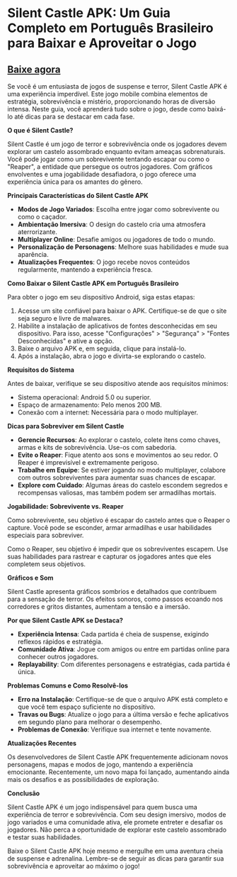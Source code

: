 # **Silent Castle APK: Um Guia Completo em Português Brasileiro para Baixar e Aproveitar o Jogo**


## [Baixe agora](https://bitly.cx/Bg74S)

Se você é um entusiasta de jogos de suspense e terror, Silent Castle APK é uma experiência imperdível. Este jogo mobile combina elementos de estratégia, sobrevivência e mistério, proporcionando horas de diversão intensa. Neste guia, você aprenderá tudo sobre o jogo, desde como baixá-lo até dicas para se destacar em cada fase.

**O que é Silent Castle?**

Silent Castle é um jogo de terror e sobrevivência onde os jogadores devem explorar um castelo assombrado enquanto evitam ameaças sobrenaturais. Você pode jogar como um sobrevivente tentando escapar ou como o "Reaper", a entidade que persegue os outros jogadores. Com gráficos envolventes e uma jogabilidade desafiadora, o jogo oferece uma experiência única para os amantes do gênero.

**Principais Características do Silent Castle APK**

- **Modos de Jogo Variados**: Escolha entre jogar como sobrevivente ou como o caçador.
- **Ambientação Imersiva**: O design do castelo cria uma atmosfera aterrorizante.
- **Multiplayer Online**: Desafie amigos ou jogadores de todo o mundo.
- **Personalização de Personagens**: Melhore suas habilidades e mude sua aparência.
- **Atualizações Frequentes**: O jogo recebe novos conteúdos regularmente, mantendo a experiência fresca.

**Como Baixar o Silent Castle APK em Português Brasileiro**

Para obter o jogo em seu dispositivo Android, siga estas etapas:

1. Acesse um site confiável para baixar o APK. Certifique-se de que o site seja seguro e livre de malwares.
2. Habilite a instalação de aplicativos de fontes desconhecidas em seu dispositivo. Para isso, acesse "Configurações" > "Segurança" > "Fontes Desconhecidas" e ative a opção.
3. Baixe o arquivo APK e, em seguida, clique para instalá-lo.
4. Após a instalação, abra o jogo e divirta-se explorando o castelo.

**Requisitos do Sistema**

Antes de baixar, verifique se seu dispositivo atende aos requisitos mínimos:

- Sistema operacional: Android 5.0 ou superior.
- Espaço de armazenamento: Pelo menos 200 MB.
- Conexão com a internet: Necessária para o modo multiplayer.

**Dicas para Sobreviver em Silent Castle**

- **Gerencie Recursos**: Ao explorar o castelo, colete itens como chaves, armas e kits de sobrevivência. Use-os com sabedoria.
- **Evite o Reaper**: Fique atento aos sons e movimentos ao seu redor. O Reaper é imprevisível e extremamente perigoso.
- **Trabalhe em Equipe**: Se estiver jogando no modo multiplayer, colabore com outros sobreviventes para aumentar suas chances de escapar.
- **Explore com Cuidado**: Algumas áreas do castelo escondem segredos e recompensas valiosas, mas também podem ser armadilhas mortais.

**Jogabilidade: Sobrevivente vs. Reaper**

Como sobrevivente, seu objetivo é escapar do castelo antes que o Reaper o capture. Você pode se esconder, armar armadilhas e usar habilidades especiais para sobreviver.

Como o Reaper, seu objetivo é impedir que os sobreviventes escapem. Use suas habilidades para rastrear e capturar os jogadores antes que eles completem seus objetivos.

**Gráficos e Som**

Silent Castle apresenta gráficos sombrios e detalhados que contribuem para a sensação de terror. Os efeitos sonoros, como passos ecoando nos corredores e gritos distantes, aumentam a tensão e a imersão.

**Por que Silent Castle APK se Destaca?**

- **Experiência Intensa**: Cada partida é cheia de suspense, exigindo reflexos rápidos e estratégia.
- **Comunidade Ativa**: Jogue com amigos ou entre em partidas online para conhecer outros jogadores.
- **Replayability**: Com diferentes personagens e estratégias, cada partida é única.

**Problemas Comuns e Como Resolvê-los**

- **Erro na Instalação**: Certifique-se de que o arquivo APK está completo e que você tem espaço suficiente no dispositivo.
- **Travas ou Bugs**: Atualize o jogo para a última versão e feche aplicativos em segundo plano para melhorar o desempenho.
- **Problemas de Conexão**: Verifique sua internet e tente novamente.

**Atualizações Recentes**

Os desenvolvedores de Silent Castle APK frequentemente adicionam novos personagens, mapas e modos de jogo, mantendo a experiência emocionante. Recentemente, um novo mapa foi lançado, aumentando ainda mais os desafios e as possibilidades de exploração.

**Conclusão**

Silent Castle APK é um jogo indispensável para quem busca uma experiência de terror e sobrevivência. Com seu design imersivo, modos de jogo variados e uma comunidade ativa, ele promete entreter e desafiar os jogadores. Não perca a oportunidade de explorar este castelo assombrado e testar suas habilidades.

Baixe o Silent Castle APK hoje mesmo e mergulhe em uma aventura cheia de suspense e adrenalina. Lembre-se de seguir as dicas para garantir sua sobrevivência e aproveitar ao máximo o jogo!



